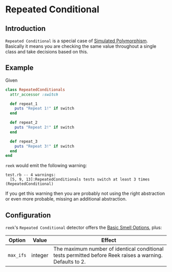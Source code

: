 # Repeated Conditional

## Introduction

`Repeated Conditional` is a special case of [Simulated Polymorphism](Simulated-Polymorphism.md). Basically it means you are checking the same value throughout a single class and take decisions based on this.

## Example

Given

```Ruby
class RepeatedConditionals
  attr_accessor :switch

  def repeat_1
    puts "Repeat 1!" if switch
  end

  def repeat_2
    puts "Repeat 2!" if switch
  end

  def repeat_3
    puts "Repeat 3!" if switch
  end
end
```

`reek` would emit the following warning:

```
test.rb -- 4 warnings:
  [5, 9, 13]:RepeatedConditionals tests switch at least 3 times (RepeatedConditional)
```

If you get this warning then you are probably not using the right abstraction or even more probable, missing an additional abstraction.

## Configuration

`reek`'s `Repeated Conditional` detector offers the [Basic Smell Options](Basic-Smell-Options.md), plus:

| Option         | Value       | Effect  |
| ---------------|-------------|---------|
| `max_ifs` |  integer | The maximum number of identical conditional tests permitted before Reek raises a warning. Defaults to 2. |
